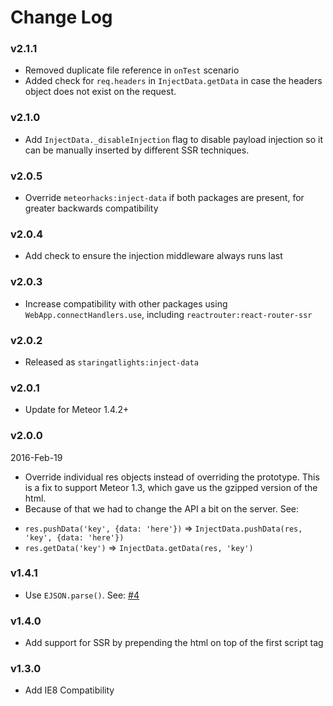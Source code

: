 # Change Log

### v2.1.1

- Removed duplicate file reference in `onTest` scenario
- Added check for `req.headers` in `InjectData.getData` in case the headers object does not exist on the request.

### v2.1.0

- Add `InjectData._disableInjection` flag to disable payload injection so it can be manually inserted by different SSR techniques.

### v2.0.5

- Override `meteorhacks:inject-data` if both packages are present, for greater backwards compatibility

### v2.0.4

- Add check to ensure the injection middleware always runs last

### v2.0.3

- Increase compatibility with other packages using `WebApp.connectHandlers.use`, including `reactrouter:react-router-ssr`

### v2.0.2

- Released as `staringatlights:inject-data`

### v2.0.1

- Update for Meteor 1.4.2+

### v2.0.0

2016-Feb-19

- Override individual res objects instead of overriding the prototype. This is a fix to support Meteor 1.3, which gave us the gzipped version of the html.
- Because of that we had to change the API a bit on the server. See:

* `res.pushData('key', {data: 'here'})` => `InjectData.pushData(res, 'key', {data: 'here'})`
* `res.getData('key')` => `InjectData.getData(res, 'key')`

### v1.4.1

- Use `EJSON.parse()`. See: [#4](https://github.com/meteorhacks/inject-data/pull/4)

### v1.4.0

- Add support for SSR by prepending the html on top of the first script tag

### v1.3.0

- Add IE8 Compatibility
